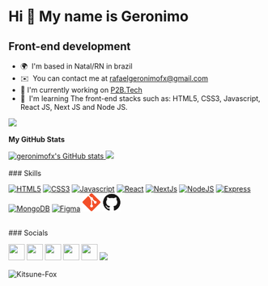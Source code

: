 Hi 👋 My name is Geronimo
=========================

Front-end development
---------------------

* 🌍  I'm based in Natal/RN in brazil
* ✉️  You can contact me at [rafaelgeronimofx@gmail.com](mailto:rafaelgeronimofx@gmail.com)
* 🚀  I'm currently working on [P2B.Tech](http://p2b.tech)
* 🧠  I'm learning The front-end stacks such as: HTML5, CSS3, Javascript, React JS, Next JS and Node JS.

<a href="https://www.github.com/geronimofx" target="_blank" rel="noreferrer"><img
src="https://img.shields.io/github/followers/geronimofx?logo=github&style=for-the-badge&color=a855f7&labelColor=1c1917" /></a>


<b>My GitHub Stats</b>

<div>
  <a href="https://github.com/geronimofx">
  <img height="175px" src="https://github-readme-stats.vercel.app/api?username=geronimofx&show_icons=true&hide=&count_private=true&title_color=a855f7&text_color=ffffff&icon_color=a855f7&bg_color=1c1917&show_icons=true" alt="geronimofx's GitHub stats"/>
  <img height="175px" src="https://github-readme-stats.vercel.app/api/top-langs/?username=geronimofx&layout=compact&langs_count=7&theme=synthwave&title_color=a855f7&text_color=ffffff&bg_color=1c1917"/></a>
</div>

<br/>
### Skills

<p align="left">
<a href="https://developer.mozilla.org/en-US/docs/Glossary/HTML5" target="_blank" rel="noreferrer"><img src="https://raw.githubusercontent.com/danielcranney/readme-generator/main/public/icons/skills/html5-colored.svg" width="36" height="36" alt="HTML5" /></a>
<a href="https://www.w3.org/TR/CSS/#css" target="_blank" rel="noreferrer"><img src="https://raw.githubusercontent.com/danielcranney/readme-generator/main/public/icons/skills/css3-colored.svg" width="36" height="36" alt="CSS3" /></a>
<a href="https://developer.mozilla.org/en-US/docs/Web/JavaScript" target="_blank" rel="noreferrer"><img src="https://raw.githubusercontent.com/danielcranney/readme-generator/main/public/icons/skills/javascript-colored.svg" width="36" height="36" alt="Javascript" /></a>
<a href="https://reactjs.org/" target="_blank" rel="noreferrer"><img src="https://raw.githubusercontent.com/danielcranney/readme-generator/main/public/icons/skills/react-colored.svg" width="36" height="36" alt="React" /></a>
<a href="https://nextjs.org/docs" target="_blank" rel="noreferrer"><img src="https://raw.githubusercontent.com/danielcranney/readme-generator/main/public/icons/skills/nextjs-colored.svg" width="36" height="36" alt="NextJs" /></a>
<a href="https://nodejs.org/en/" target="_blank" rel="noreferrer"><img src="https://raw.githubusercontent.com/danielcranney/readme-generator/main/public/icons/skills/nodejs-colored.svg" width="36" height="36" alt="NodeJS" /></a>
<a href="https://expressjs.com/" target="_blank" rel="noreferrer"><img src="https://raw.githubusercontent.com/danielcranney/readme-generator/main/public/icons/skills/express-colored.svg" width="36" height="36" alt="Express" /></a>
<a href="https://www.mongodb.com/" target="_blank" rel="noreferrer"><img src="https://raw.githubusercontent.com/danielcranney/readme-generator/main/public/icons/skills/mongodb-colored.svg" width="36" height="36" alt="MongoDB" /></a>
<a href="https://www.figma.com/" target="_blank" rel="noreferrer"><img src="https://raw.githubusercontent.com/danielcranney/readme-generator/main/public/icons/skills/figma-colored.svg" width="36" height="36" alt="Figma" /></a>
<a href="https://git-scm.com/" target="_blank" rel="noreferrer"><img src="https://raw.githubusercontent.com/devicons/devicon/master/icons/git/git-original.svg" width="36" height="36" alt="Git" /></a>
<a href="https://github.com/" target="_blank" rel="noreferrer"><img src="https://raw.githubusercontent.com/devicons/devicon/master/icons/github/github-original.svg" width="36" height="36" alt="GitHub" /></a></p>

<br/>
### Socials

<p align="left"> <a href="https://discord.com/users/geronimofx" target="_blank" rel="noreferrer"><img src="https://raw.githubusercontent.com/danielcranney/readme-generator/main/public/icons/socials/discord.svg" width="32" height="32" /></a> <a href="https://www.github.com/geronimofx" target="_blank" rel="noreferrer"><img src="https://raw.githubusercontent.com/danielcranney/readme-generator/main/public/icons/socials/github.svg" width="32" height="32" /></a> <a href="http://www.instagram.com/geronimofx" target="_blank" rel="noreferrer"><img src="https://raw.githubusercontent.com/danielcranney/readme-generator/main/public/icons/socials/instagram.svg" width="32" height="32" /></a> <a href="https://www.linkedin.com/in/geronimofc" target="_blank" rel="noreferrer"><img src="https://raw.githubusercontent.com/danielcranney/readme-generator/main/public/icons/socials/linkedin.svg" width="32" height="32" /></a> <a href="https://www.twitter.com/geronimo" target="_blank" rel="noreferrer"><img src="https://raw.githubusercontent.com/danielcranney/readme-generator/main/public/icons/socials/twitter.svg" width="32" height="32" /></a>
<a href="https://t.me/geronimofx" target="_blank"><img src="http://www.w3.org/2000/svg"> </a></p>

<img align="center" alt="Kitsune-Fox" src="https://i.picasion.com/pic91/55b68f8a93093924f538bd332f9e3716.gif">
